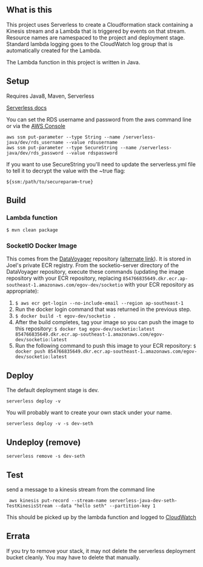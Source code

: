 ## What is this

This project uses Serverless to create a Cloudformation stack containing a Kinesis stream and a Lambda
that is triggered by events on that stream. Resource names are namespaced to the project and deployment stage.
Standard lambda logging goes to the CloudWatch log group that is automatically created for the Lambda.

The Lambda function in this project is written in Java.

## Setup

Requires Java8, Maven, Serverless

[Serverless docs](https://serverless.com/framework/docs/providers/aws/guide/intro/)

You can set the RDS username and password from the aws command line or via the [AWS Console](https://ap-southeast-1.console.aws.amazon.com/systems-manager/parameters?region=ap-southeast-1)

    aws ssm put-parameter --type String --name /serverless-java/dev/rds_username --value rdsusername
    aws ssm put-parameter --type SecureString --name /serverless-java/dev/rds_password --value rdspassword

If you want to use SecureString you'll need to update the serverless.yml file to tell it to decrypt the value with the ~true flag:

    ${ssm:/path/to/secureparam~true}

## Build

### Lambda function

```bash
$ mvn clean package
```

### SocketIO Docker Image

This comes from the [DataVoyager](https://gitlab.com/khoslalabs/DataVoyager) repository ([alternate
link](https://github.com/joelthompson/DataVoyager)). It is stored in Joel's private ECR registry.
From the socketio-server directory of the DataVoyager repository, execute these commands (updating
the image repository with your ECR repository, replacing
`854766835649.dkr.ecr.ap-southeast-1.amazonaws.com/egov-dev/socketio` with your ECR repository as
appropriate):

1. `$ aws ecr get-login --no-include-email --region ap-southeast-1`
1. Run the docker login command that was returned in the previous step.
1. `$ docker build -t egov-dev/socketio .`
1. After the build completes, tag your image so you can push the image to this repository:
   `$ docker tag egov-dev/socketio:latest 854766835649.dkr.ecr.ap-southeast-1.amazonaws.com/egov-dev/socketio:latest`
1. Run the following command to push this image to your ECR repository:
   `$ docker push 854766835649.dkr.ecr.ap-southeast-1.amazonaws.com/egov-dev/socketio:latest`

## Deploy

The default deployment stage is dev.

    serverless deploy -v

You will probably want to create your own stack under your name.

    serverless deploy -v -s dev-seth

## Undeploy (remove)

    serverless remove -s dev-seth

## Test

send a message to a kinesis stream from the command line

     aws kinesis put-record --stream-name serverless-java-dev-seth-TestKinesisStream --data "hello seth" --partition-key 1

This should be picked up by the lambda function and logged to [CloudWatch](https://ap-southeast-1.console.aws.amazon.com/cloudwatch/home?region=ap-southeast-1#logs:)


## Errata

If you try to remove your stack, it may not delete the serverless deployment bucket cleanly. You may have to delete that manually.
